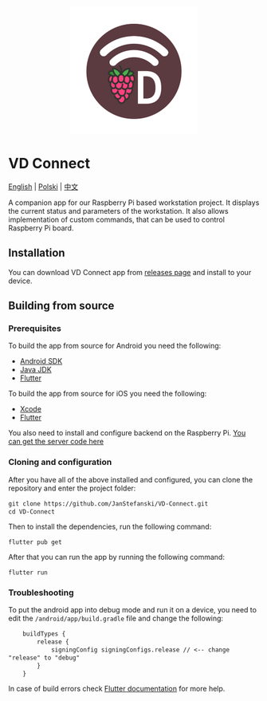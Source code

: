 <p style="text-align: center;">
<img src="assets/icon/icon.png" height="256">

# VD Connect

[English](README.md) | [Polski](README_pl.md) | [中文](README_zh.md)
</p>
A companion app for our Raspberry Pi based workstation project. It displays the current status and parameters of the
workstation. It also allows implementation of custom commands, that can be used to control Raspberry Pi board.

## Installation

You can download VD Connect app from [releases page](https://github.com/JanStefanski/VD-Connect/releases/latest) and
install to your device.

## Building from source

### Prerequisites

To build the app from source for Android you need the following:

- [Android SDK](https://developer.android.com/studio/index.html)
- [Java JDK](https://www.oracle.com/java/technologies/javase/downloads.html)
- [Flutter](https://flutter.dev)

To build the app from source for iOS you need the following:

- [Xcode](https://developer.apple.com/download/)
- [Flutter](https://flutter.dev)

You also need to install and configure backend on the Raspberry
Pi. [You can get the server code here](https://github.com/JanStefanski/VD-Connect-Server)

### Cloning and configuration

After you have all of the above installed and configured, you can clone the repository and enter the project folder:

```shell
git clone https://github.com/JanStefanski/VD-Connect.git
cd VD-Connect
```

Then to install the dependencies, run the following command:

```shell
flutter pub get
```

After that you can run the app by running the following command:
```shell
flutter run
```

### Troubleshooting

To put the android app into debug mode and run it on a device, you need to edit the `/android/app/build.gradle` file and change the following:
```
    buildTypes {
        release {
            signingConfig signingConfigs.release // <-- change "release" to "debug"
        }
    }
```

In case of build errors check [Flutter documentation](https://flutter.dev/docs/) for more help.
